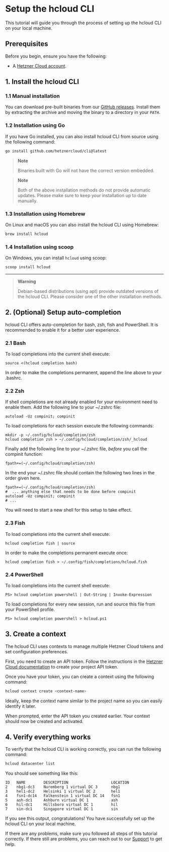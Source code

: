 # Setup the hcloud CLI

This tutorial will guide you through the process of setting up the hcloud CLI on your local machine.

## Prerequisites

Before you begin, ensure you have the following:

- A [Hetzner Cloud account](https://console.hetzner.cloud).

## 1. Install the hcloud CLI

### 1.1 Manual installation

You can download pre-built binaries from our [GitHub releases](https://github.com/hetznercloud/cli/releases). 
Install them by extracting the archive and moving the binary to a directory in your `PATH`.

### 1.2 Installation using Go

If you have Go installed, you can also install hcloud CLI from source using the following command:

```bash
go install github.com/hetznercloud/cli@latest
```

> **Note**
>
> Binaries built with Go will not have the correct version embedded.

> **Note**
> 
> Both of the above installation methods do not provide automatic updates. Please make sure to keep your installation up to date manually.

### 1.3 Installation using Homebrew

On Linux and macOS you can also install the hcloud CLI using Homebrew:

```bash
brew install hcloud
```

### 1.4 Installation using scoop

On Windows, you can install `hcloud` using scoop:

```bash
scoop install hcloud
```

---

> **Warning**
>
> Debian-based distributions (using apt) provide outdated versions of the hcloud CLI.
> Please consider one of the other installation methods.

## 2. (Optional) Setup auto-completion

hcloud CLI offers auto-completion for bash, zsh, fish and PowerShell. It is recommended to enable it for a better user experience.

### 2.1 Bash

To load completions into the current shell execute:

    source <(hcloud completion bash)

In order to make the completions permanent, append the line above to
your .bashrc.

### 2.2 Zsh

If shell completions are not already enabled for your environment need
to enable them. Add the following line to your ~/.zshrc file:

    autoload -Uz compinit; compinit

To load completions for each session execute the following commands:

    mkdir -p ~/.config/hcloud/completion/zsh
    hcloud completion zsh > ~/.config/hcloud/completion/zsh/_hcloud

Finally add the following line to your ~/.zshrc file, *before* you
call the compinit function:

    fpath+=(~/.config/hcloud/completion/zsh)

In the end your ~/.zshrc file should contain the following two lines
in the order given here.

    fpath+=(~/.config/hcloud/completion/zsh)
    #  ... anything else that needs to be done before compinit
    autoload -Uz compinit; compinit
    # ...

You will need to start a new shell for this setup to take effect.

### 2.3 Fish

To load completions into the current shell execute:

    hcloud completion fish | source

In order to make the completions permanent execute once:

    hcloud completion fish > ~/.config/fish/completions/hcloud.fish

### 2.4 PowerShell

To load completions into the current shell execute:

    PS> hcloud completion powershell | Out-String | Invoke-Expression

To load completions for every new session, run
and source this file from your PowerShell profile.

    PS> hcloud completion powershell > hcloud.ps1

## 3. Create a context

The hcloud CLI uses contexts to manage multiple Hetzner Cloud tokens and set configuration preferences.

First, you need to create an API token.
Follow the instructions in the [Hetzner Cloud documentation](https://docs.hetzner.com/cloud/api/getting-started/generating-api-token) to create your project API token.

Once you have your token, you can create a context using the following command:

```bash
hcloud context create <context-name>
```

Ideally, keep the context name similar to the project name so you can easily identify it later.

When prompted, enter the API token you created earlier. Your context should now be created and activated.

## 4. Verify everything works

To verify that the hcloud CLI is working correctly, you can run the following command:

```bash
hcloud datacenter list
```

You should see something like this:

```plaintext
ID   NAME        DESCRIPTION                   LOCATION
2    nbg1-dc3    Nuremberg 1 virtual DC 3      nbg1    
3    hel1-dc2    Helsinki 1 virtual DC 2       hel1    
4    fsn1-dc14   Falkenstein 1 virtual DC 14   fsn1    
5    ash-dc1     Ashburn virtual DC 1          ash     
6    hil-dc1     Hillsboro virtual DC 1        hil     
7    sin-dc1     Singapore virtual DC 1        sin     
```

If you see this output, congratulations! You have successfully set up the hcloud CLI on your local machine.

If there are any problems, make sure you followed all steps of this tutorial correctly. If there still are problems,
you can reach out to our [Support](https://console.hetzner.cloud/support) to get help.

